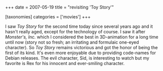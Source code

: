 +++
date = 2007-05-19
title = "revisiting 'Toy Story'"

[taxonomies]
categories = ['movies']
+++

I saw *Toy Story* for the second time today since several years ago and
it hasn't really aged, except for the technology of course. I saw it
after *Monster's, Inc.* which I considered the best in 3D-animation for
a long time until now (story not so fresh; an irritating and formulaic
one-eyed character). So *Toy Story* remains victorious and got the honor
of being the first of its kind. It's even more enjoyable due to
providing code-names for Debian releases. The evil character, Sid, is
interesting to watch but my favorite is Rex for his innocent and
ever-smiling character.
